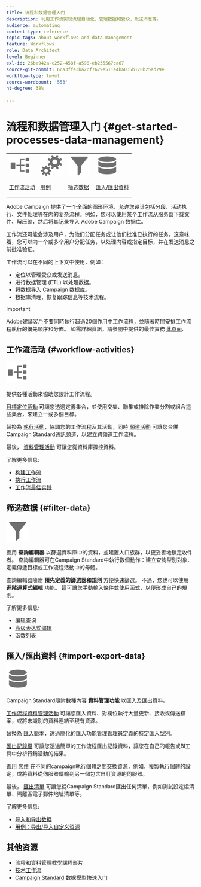 ```yaml
---
title: 流程和数据管理入门
description: 利用工作流实现流程自动化、管理数据和受众、发送消息等。
audience: automating
content-type: reference
topic-tags: about-workflows-and-data-management
feature: Workflows
role: Data Architect
level: Beginner
exl-id: 26be942a-c252-458f-a590-eb235567ca67
source-git-commit: 6ca3ffe3ba2cf7629e511e4ba035b170b25ad79e
workflow-type: tm+mt
source-wordcount: '553'
ht-degree: 38%

---
```


# 流程和数据管理入门 {#get-started-processes-data-management}

<table>
<tr>
<td><img src="assets/do-not-localize/icon_workflows.svg" width="60px"><p><a href="#workflow-activities">工作流活动</a></p></td><td><img src="assets/do-not-localize/icon_activities.svg" width="60px"><p><a href="../../automating/using/workflow-created-query-with-complement.md">用例</a></p></td><td><img src="assets/do-not-localize/icon_filter.svg" width="60px"><p><a href="#filter-data">筛选数据</a></p></td>
<td><img src="assets/do-not-localize/icon_manage.svg" width="60px"><p><a href="#import-export-data">匯入/匯出資料</a></p></td></tr>
</table>

Adobe Campaign 提供了一个全面的图形环境，允许您设计包括分段、活动执行、文件处理等在内的复杂流程。例如，您可以使用某个工作流从服务器下载文件、解压缩，然后将其记录导入 Adobe Campaign 数据库。

工作流还可能会涉及用户，为他们分配任务或让他们批准已执行的任务。这意味着，您可以向一个或多个用户分配任务，以处理内容或指定目标，并在发送消息之前批准验证。

工作流可以在不同的上下文中使用，例如：

* 定位以管理受众或发送消息。
* 进行数据管理 (ETL) 以处理数据。
* 将数据导入 Campaign 数据库。
* 数据库清理、恢复跟踪信息等技术流程。

>[!IMPORTANT]
>
> Adobe建議客戶不要同時執行超過20個作用中工作流程，並隨著時間安排工作流程執行的優先順序和分佈。 如需詳細資訊，請參閱中提供的最佳實務 [此頁面](../../automating/using/best-practices-workflows.md).

## 工作流活动 {#workflow-activities}

<img src="assets/do-not-localize/icon_workflows.svg" width="60px">

提供各種活動來協助您設計工作流程。

[目標定位活動](../../automating/using/about-targeting-activities.md) 可讓您透過定義集合，並使用交集、聯集或排除作業分割或組合這些集合，來建立一或多個目標。

替換為 [執行活動](../../automating/using/about-execution-activities.md)，協調您的工作流程及其活動，同時 [頻道活動](../../automating/using/about-channel-activities.md) 可讓您合併Campaign Standard通訊頻道，以建立跨頻道工作流程。

最後， [資料管理活動](../../automating/using/about-data-management-activities.md) 可讓您從資料庫操控資料。

了解更多信息:

* [构建工作流](../../automating/using/building-a-workflow.md)
* [执行工作流](../../automating/using/about-workflow-execution.md)
* [工作流最佳实践](../../automating/using/best-practices-workflows.md)

## 筛选数据 {#filter-data}

<img src="assets/do-not-localize/icon_filter.svg" width="60px">

善用 **查詢編輯器** 以篩選資料庫中的資料，並建置人口族群，以更妥善地鎖定收件者。 查詢編輯器可在Campaign Standard中執行數個動作：建立查詢型別對象、定義傳遞目標或工作流程活動中的母體。

查詢編輯器隨附 **預先定義的篩選器和規則** 方便快速篩選。 不過，您也可以使用 **進階運算式編輯** 功能。 這可讓您手動輸入條件並使用函式，以便形成自己的規則。

了解更多信息:

* [编辑查询](../../automating/using/editing-queries.md)
* [高级表达式编辑](../../automating/using/advanced-expression-editing.md)
* [函数列表](../../automating/using/list-of-functions.md)

## 匯入/匯出資料 {#import-export-data}

<img src="assets/do-not-localize/icon_manage.svg" width="60px">

Campaign Standard隨附數種內容 **資料管理功能** 以匯入及匯出資料。

[工作流程資料管理活動](../../automating/using/about-data-management-activities.md) 可讓您匯入資料、對欄位執行大量更新、接收或傳送檔案，或將未識別的資料連結至現有資源。

替換為 [匯入範本](../../automating/using/importing-data-with-import-templates.md)，透過簡化的匯入功能管理管理員定義的特定匯入型別。

[匯出記錄檔](../../automating/using/exporting-logs.md) 可讓您透過簡單的工作流程匯出記錄資料，讓您在自己的報告或BI工具中分析行銷活動的結果。

善用 [套件](../../automating/using/managing-packages.md) 在不同的campaign執行個體之間交換資源，例如，複製執行個體的設定，或將資料從伺服器傳輸到另一個包含自訂資源的伺服器。

最後， [匯出清單](../../automating/using/exporting-lists.md) 可讓您從Campaign Standard匯出任何清單，例如測試設定檔清單、隔離區電子郵件地址清單等。

了解更多信息:

* [导入和导出数据](../../automating/using/about-data-import-and-export.md)
* [用例：导出/导入自定义资源](../../automating/using/exporting-importing-custom-resources.md)

## 其他资源

* [流程和資料管理教學課程影片](https://experienceleague.adobe.com/docs/campaign-standard-learn/tutorials/managing-processes-and-data/creating-a-workflow.html?lang=zh-Hans)
* [技术工作流](../../administration/using/technical-workflows.md)
* [Campaign Standard 数据模型快速入门](../../developing/using/get-started-data-model.md)

